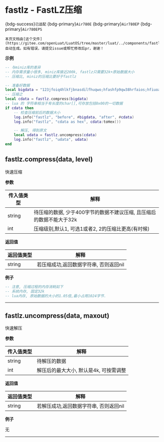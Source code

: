 # fastlz - FastLZ压缩

{bdg-success}`已适配` {bdg-primary}`Air780E` {bdg-primary}`Air780EP` {bdg-primary}`Air780EPS`

```{note}
本页文档由[这个文件](https://gitee.com/openLuat/LuatOS/tree/master/luat/../components/fastlz/luat_lib_fastlz.c)自动生成。如有错误，请提交issue或帮忙修改后pr，谢谢！
```


**示例**

```lua
-- 与miniz库的差异
-- 内存需求量小很多, miniz库接近200k, fastlz只需要32k+原始数据大小
-- 压缩比, miniz的压缩比要好于fastlz

-- 准备好数据
local bigdata = "123jfoiq4hlkfjbnasdilfhuqwo;hfashfp9qw38hrfaios;hfiuoaghfluaeisw"
-- 压缩之
local cdata = fastlz.compress(bigdata) 
-- lua 的 字符串相当于有长度的char[],可存放包括0x00的一切数据
if cdata then
    -- 检查压缩前后的数据大小
    log.info("fastlz", "before", #bigdata, "after", #cdata)
    log.info("fastlz", "cdata as hex", cdata:toHex())

    -- 解压, 得到原文
    local udata = fastlz.uncompress(cdata)
    log.info("fastlz", "udata", udata)
end

```

## fastlz.compress(data, level)



快速压缩

**参数**

|传入值类型|解释|
|-|-|
|string|待压缩的数据, 少于400字节的数据不建议压缩, 且压缩后的数据不能大于32k|
|int|压缩级别,默认1, 可选1或者2, 2的压缩比更高(有时候)|

**返回值**

|返回值类型|解释|
|-|-|
|string|若压缩成功,返回数据字符串, 否则返回nil|

**例子**

```lua
-- 注意, 压缩过程的内存消耗如下
-- 系统内存, 固定32k
-- lua内存, 原始数据的大小的1.05倍,最小占用1024字节.

```

---

## fastlz.uncompress(data, maxout)



快速解压

**参数**

|传入值类型|解释|
|-|-|
|string|待解压的数据|
|int|解压后的最大大小, 默认是4k, 可按需调整|

**返回值**

|返回值类型|解释|
|-|-|
|string|若解压成功,返回数据字符串, 否则返回nil|

**例子**

无

---

